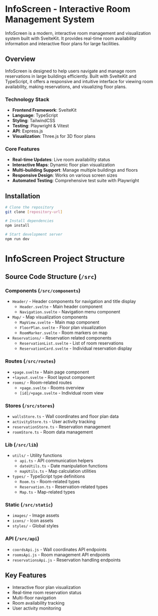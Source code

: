 # InfoScreen - Interactive Room Management System

InfoScreen is a modern, interactive room management and visualization system built with SvelteKit. It provides real-time room availability information and interactive floor plans for large facilities.

## Overview

InfoScreen is designed to help users navigate and manage room reservations in large buildings efficiently. Built with SvelteKit and TypeScript, it offers a responsive and intuitive interface for viewing room availability, making reservations, and visualizing floor plans.

### Technology Stack

- **Frontend Framework**: SvelteKit
- **Language**: TypeScript
- **Styling**: TailwindCSS
- **Testing**: Playwright & Vitest
- **API**: Express.js
- **Visualization**: Three.js for 3D floor plans

### Core Features

- **Real-time Updates**: Live room availability status
- **Interactive Maps**: Dynamic floor plan visualization
- **Multi-building Support**: Manage multiple buildings and floors
- **Responsive Design**: Works on various screen sizes
- **Automated Testing**: Comprehensive test suite with Playwright

## Installation

```bash
# Clone the repository
git clone [repository-url]

# Install dependencies
npm install

# Start development server
npm run dev
```

# InfoScreen Project Structure

## Source Code Structure (`/src`)

### Components (`/src/components`)

- `Header/` - Header components for navigation and title display
  - `Header.svelte` - Main header component
  - `Navigation.svelte` - Navigation menu component
- `Map/` - Map visualization components
  - `MapView.svelte` - Main map component
  - `FloorPlan.svelte` - Floor plan visualization
  - `RoomMarker.svelte` - Room markers on map
- `Reservations/` - Reservation related components
  - `ReservationList.svelte` - List of room reservations
  - `ReservationCard.svelte` - Individual reservation display

### Routes (`/src/routes`)

- `+page.svelte` - Main page component
- `+layout.svelte` - Root layout component
- `rooms/` - Room-related routes
  - `+page.svelte` - Rooms overview
  - `[id]/+page.svelte` - Individual room view

### Stores (`/src/stores`)

- `wallsStore.ts` - Wall coordinates and floor plan data
- `activityStore.ts` - User activity tracking
- `reservationStore.ts` - Reservation management
- `roomStore.ts` - Room data management

### Lib (`/src/lib`)

- `utils/` - Utility functions
  - `api.ts` - API communication helpers
  - `dateUtils.ts` - Date manipulation functions
  - `mapUtils.ts` - Map calculation utilities
- `types/` - TypeScript type definitions
  - `Room.ts` - Room-related types
  - `Reservation.ts` - Reservation-related types
  - `Map.ts` - Map-related types

### Static (`/src/static`)

- `images/` - Image assets
- `icons/` - Icon assets
- `styles/` - Global styles

### API (`/src/api`)

- `coordsApi.js` - Wall coordinates API endpoints
- `roomsApi.js` - Room management API endpoints
- `reservationsApi.js` - Reservation handling endpoints

## Key Features

- Interactive floor plan visualization
- Real-time room reservation status
- Multi-floor navigation
- Room availability tracking
- User activity monitoring
